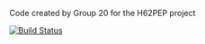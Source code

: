 Code created by Group 20 for the H62PEP project

[![Build Status](https://travis-ci.com/eeyaw4/Group20ProjectWork.svg?token=tzZoTe5V2Uydgj4P8R59&branch=master)](https://travis-ci.com/eeyaw4/Group20ProjectWork)
